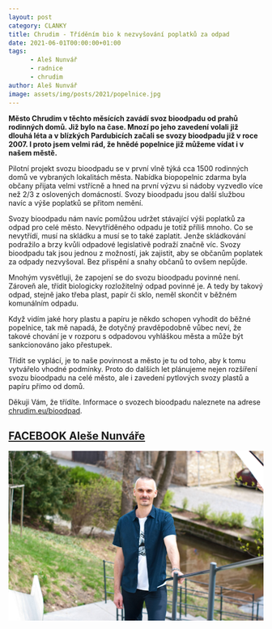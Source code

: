 ```yaml
---
layout: post
category: CLANKY
title: Chrudim - Tříděním bio k nezvyšování poplatků za odpad
date: 2021-06-01T00:00:00+01:00
tags: 
      - Aleš Nunvář
      - radnice
      - chrudim
author: Aleš Nunvář
image: assets/img/posts/2021/popelnice.jpg
---
```



**Město Chrudim v těchto měsících zavádí svoz bioodpadu od prahů rodinných domů. Již bylo na čase. Mnozí po jeho zavedení volali již dlouhá léta a v blízkých Pardubicích začali se svozy bioodpadu již v roce 2007. I proto jsem velmi rád, že hnědé popelnice již můžeme vídat i v našem městě.**

Pilotní projekt svozu bioodpadu se v první vlně týká cca 1500 rodinných domů ve vybraných lokalitách města. Nabídka biopopelnic zdarma byla občany přijata velmi vstřícně a hned na první výzvu si nádoby vyzvedlo více než 2/3 z oslovených domácností. Svozy bioodpadu jsou další službou navíc a výše poplatků se přitom nemění.

Svozy bioodpadu nám navíc pomůžou udržet stávající výši poplatků za odpad pro celé město. Nevytříděného odpadu je totiž příliš mnoho. Co se nevytřídí, musí na skládku a musí se to také zaplatit. Jenže skládkování podražilo a brzy kvůli odpadové legislativě podraží značně víc. Svozy bioodpadu tak jsou jednou z možností, jak zajistit, aby se občanům poplatek za odpady nezvyšoval. Bez přispění a snahy občanů to ovšem nepůjde.

Mnohým vysvětluji, že zapojení se do svozu bioodpadu povinné není. Zároveň ale, třídit biologicky rozložitelný odpad povinné je. A tedy by takový odpad, stejně jako třeba plast, papír či sklo, neměl skončit v běžném komunálním odpadu.

Když vidím jaké hory plastu a papíru je někdo schopen vyhodit do běžné popelnice, tak mě napadá, že dotyčný pravděpodobně vůbec neví, že takové chování je v rozporu s odpadovou vyhláškou města a může být sankcionováno jako přestupek.

Třídit se vyplácí, je to naše povinnost a město je tu od toho, aby k tomu vytvářelo vhodné podmínky. Proto do dalších let plánujeme nejen rozšíření svozu bioodpadu na celé město, ale i zavedení pytlových svozy plastů a papíru přímo od domů.

Děkuji Vám, že třídíte. Informace o svozech bioodpadu naleznete na adrese [chrudim.eu/bioodpad](chrudim.eu/bioodpad).

## [FACEBOOK Aleše Nunváře](https://www.facebook.com/PiratskyMistostarosta)

![aleš nunvář](/assets/img/posts/2021/alesnunvar.jpg)
